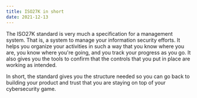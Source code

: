 ```yaml
---
title: ISO27K in short
date: 2021-12-13
---
```


The ISO27K standard is very much a specification for a management system. That is, a system to manage your information security efforts. It helps you organize your activities in such a way that you know where you are, you know where you're going, and you track your progress as you go. It also gives you the tools to confirm that the controls that you put in place are working as intended.

In short, the standard gives you the structure needed so you can go back to building your product and trust that you are staying on top of your cybersecurity game. 
